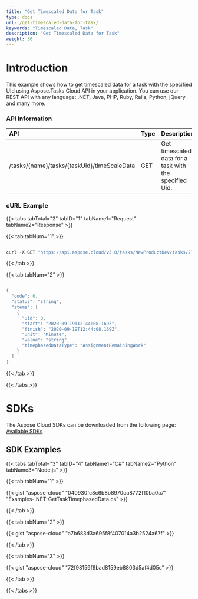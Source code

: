 ```yaml
---
title: "Get Timescaled Data for Task"
type: docs
url: /get-timescaled-data-for-task/
keywords: "Timescaled Data, Task"
description: "Get Timescaled Data for Task"
weight: 30
---
```


# **Introduction**
This example shows how to get timescaled data for a task with the specified UId using Aspose.Tasks Cloud API in your application. You can use our REST API with any language: .NET, Java, PHP, Ruby, Rails, Python, jQuery and many more.
### **API Information**

|**API**|**Type**|**Description**|**Resource Link**|
| :- | :- | :- | :- |
|/tasks/{name}/tasks/{taskUid}/timeScaleData|GET|Get timescaled data for a task with the specified Uid.|[GetTaskTimephasedData](https://apireference.aspose.cloud/tasks/#/TasksTask/GetTaskTimephasedData)|
### **cURL Example**
{{< tabs tabTotal="2" tabID="1" tabName1="Request" tabName2="Response" >}}

{{< tab tabNum="1" >}}

```java

curl -X GET "https://api.aspose.cloud/v3.0/tasks/NewProductDev/tasks/27/timeScaleData?type=TaskWork" -H "accept: application/json" -H "x-aspose-client: Containerize.Swagger"

```

{{< /tab >}}

{{< tab tabNum="2" >}}

```java

{
  "code": 0,
  "status": "string",
  "items": [
    {
      "uid": 0,
      "start": "2020-09-19T12:44:08.169Z",
      "finish": "2020-09-19T12:44:08.169Z",
      "unit": "Minute",
      "value": "string",
      "timephasedDataType": "AssignmentRemainingWork"
    }
  ]
}

```

{{< /tab >}}

{{< /tabs >}}
# **SDKs**
The Aspose Cloud SDKs can be downloaded from the following page: [Available SDKs](/available-sdks/)
## **SDK Examples**
{{< tabs tabTotal="3" tabID="4" tabName1="C#" tabName2="Python" tabName3="Node.js" >}}

{{< tab tabNum="1" >}}

{{< gist "aspose-cloud" "040930fc8c6b8b8970da8772f10ba0a7" "Examples-.NET-GetTaskTimephasedData.cs" >}}

{{< /tab >}}

{{< tab tabNum="2" >}}

{{< gist "aspose-cloud" "a7b683d3a695f8f407014a3b2524a67f" >}}

{{< /tab >}}

{{< tab tabNum="3" >}}

{{< gist "aspose-cloud" "72f98159f9bad8159eb8803d5af4d05c" >}}

{{< /tab >}}

{{< /tabs >}}

